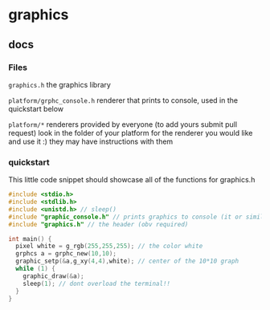 # graphics

## docs

### Files

``graphics.h`` the graphics library

``platform/grphc_console.h`` renderer that prints to console, used in the quickstart below

``platform/*`` renderers provided by everyone (to add yours submit pull request) look in the folder of your platform for the renderer you would like and use it :) they may have instructions with them

### quickstart

This little code snippet should showcase all of the functions for graphics.h

```c
#include <stdio.h>
#include <stdlib.h>
#include <unistd.h> // sleep()
#include "graphic_console.h" // prints graphics to console (it or similar required)
#include "graphics.h" // the header (obv required)

int main() {
  pixel white = g_rgb(255,255,255); // the color white
  grphcs a = grphc_new(10,10);
  graphic_setp(&a,g_xy(4,4),white); // center of the 10*10 graph
  while (1) {
    graphic_draw(&a);
    sleep(1); // dont overload the terminal!!
  }
}
```
